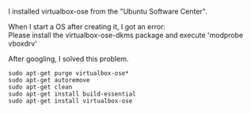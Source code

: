 I installed virtualbox-ose from the "Ubuntu Software Center".  

When I start a OS after creating it, I got an error:  
Please install the virtualbox-ose-dkms package and execute 'modprobe vboxdrv'  

After googling, I solved this problem.

    sudo apt-get purge virtualbox-ose*
    sudo apt-get autoremove
    sudo apt-get clean
    sudo apt-get install build-essential
    sudo apt-get install virtualbox-ose

